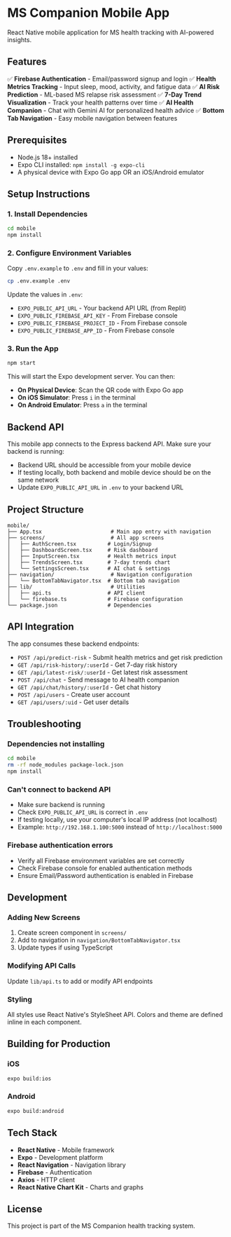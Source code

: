 # MS Companion Mobile App

React Native mobile application for MS health tracking with AI-powered insights.

## Features

✅ **Firebase Authentication** - Email/password signup and login
✅ **Health Metrics Tracking** - Input sleep, mood, activity, and fatigue data
✅ **AI Risk Prediction** - ML-based MS relapse risk assessment
✅ **7-Day Trend Visualization** - Track your health patterns over time
✅ **AI Health Companion** - Chat with Gemini AI for personalized health advice
✅ **Bottom Tab Navigation** - Easy mobile navigation between features

## Prerequisites

- Node.js 18+ installed
- Expo CLI installed: `npm install -g expo-cli`
- A physical device with Expo Go app OR an iOS/Android emulator

## Setup Instructions

### 1. Install Dependencies

```bash
cd mobile
npm install
```

### 2. Configure Environment Variables

Copy `.env.example` to `.env` and fill in your values:

```bash
cp .env.example .env
```

Update the values in `.env`:
- `EXPO_PUBLIC_API_URL` - Your backend API URL (from Replit)
- `EXPO_PUBLIC_FIREBASE_API_KEY` - From Firebase console
- `EXPO_PUBLIC_FIREBASE_PROJECT_ID` - From Firebase console
- `EXPO_PUBLIC_FIREBASE_APP_ID` - From Firebase console

### 3. Run the App

```bash
npm start
```

This will start the Expo development server. You can then:

- **On Physical Device**: Scan the QR code with Expo Go app
- **On iOS Simulator**: Press `i` in the terminal
- **On Android Emulator**: Press `a` in the terminal

## Backend API

This mobile app connects to the Express backend API. Make sure your backend is running:

- Backend URL should be accessible from your mobile device
- If testing locally, both backend and mobile device should be on the same network
- Update `EXPO_PUBLIC_API_URL` in `.env` to your backend URL

## Project Structure

```
mobile/
├── App.tsx                      # Main app entry with navigation
├── screens/                     # All app screens
│   ├── AuthScreen.tsx          # Login/Signup
│   ├── DashboardScreen.tsx     # Risk dashboard
│   ├── InputScreen.tsx         # Health metrics input
│   ├── TrendsScreen.tsx        # 7-day trends chart
│   └── SettingsScreen.tsx      # AI chat & settings
├── navigation/                  # Navigation configuration
│   └── BottomTabNavigator.tsx  # Bottom tab navigation
├── lib/                         # Utilities
│   ├── api.ts                  # API client
│   └── firebase.ts             # Firebase configuration
└── package.json                # Dependencies

```

## API Integration

The app consumes these backend endpoints:

- `POST /api/predict-risk` - Submit health metrics and get risk prediction
- `GET /api/risk-history/:userId` - Get 7-day risk history
- `GET /api/latest-risk/:userId` - Get latest risk assessment
- `POST /api/chat` - Send message to AI health companion
- `GET /api/chat/history/:userId` - Get chat history
- `POST /api/users` - Create user account
- `GET /api/users/:uid` - Get user details

## Troubleshooting

### Dependencies not installing
```bash
cd mobile
rm -rf node_modules package-lock.json
npm install
```

### Can't connect to backend API
- Make sure backend is running
- Check `EXPO_PUBLIC_API_URL` is correct in `.env`
- If testing locally, use your computer's local IP address (not localhost)
- Example: `http://192.168.1.100:5000` instead of `http://localhost:5000`

### Firebase authentication errors
- Verify all Firebase environment variables are set correctly
- Check Firebase console for enabled authentication methods
- Ensure Email/Password authentication is enabled in Firebase

## Development

### Adding New Screens
1. Create screen component in `screens/`
2. Add to navigation in `navigation/BottomTabNavigator.tsx`
3. Update types if using TypeScript

### Modifying API Calls
Update `lib/api.ts` to add or modify API endpoints

### Styling
All styles use React Native's StyleSheet API. Colors and theme are defined inline in each component.

## Building for Production

### iOS
```bash
expo build:ios
```

### Android
```bash
expo build:android
```

## Tech Stack

- **React Native** - Mobile framework
- **Expo** - Development platform
- **React Navigation** - Navigation library
- **Firebase** - Authentication
- **Axios** - HTTP client
- **React Native Chart Kit** - Charts and graphs

## License

This project is part of the MS Companion health tracking system.
